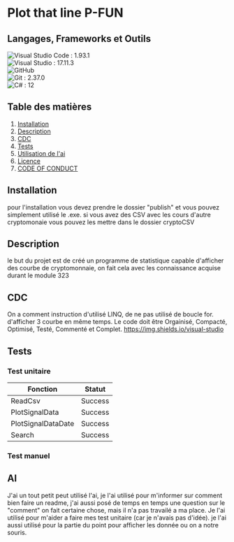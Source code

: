 # Plot that line P-FUN

## Langages, Frameworks et Outils

![Visual Studio Code](https://img.shields.io/badge/Visual%20Studio%20Code-0078d7.svg?style=for-the-badge&logo=visual-studio-code&logoColor=white) : 1.93.1 <br>
![Visual Studio](https://img.shields.io/badge/Visual%20Studio-5C2D91.svg?style=for-the-badge&logo=visual-studio&logoColor=white) : 17.11.3 <br>
![GitHub](https://img.shields.io/badge/github-%23121011.svg?style=for-the-badge&logo=github&logoColor=white) <br>
![Git](https://img.shields.io/badge/git-%23F05033.svg?style=for-the-badge&logo=git&logoColor=white) : 2.37.0 <br>
![C#](https://img.shields.io/badge/c%23-%23239120.svg?style=for-the-badge&logo=csharp&logoColor=white) : 12 <br>
 


## Table des matières

1. [Installation](#installation)
2. [Description](#Description)
3. [CDC](#CDC)
4. [Tests](#Tests)
5. [Utilisation de l'ai](#AI)
6. [Licence](https://github.com/Timcodingeur/Plot_that_line_P_FUN/blob/main/LICENCE.md)
7. [CODE OF CONDUCT](https://github.com/Timcodingeur/Plot_that_line_P_FUN/blob/main/CODE_OF_CONDUCT.md)

## Installation
pour l'installation vous devez prendre le dossier "publish" et vous pouvez simplement utilisé le .exe.
si vous avez des CSV avec les cours d'autre cryptomonaie vous pouvez les mettre dans le dossier cryptoCSV


## Description
le but du projet est de créé un programme de statistique capable d'afficher des courbe de cryptomonnaie, on fait cela avec les connaissance acquise durant le module 323

## CDC
On a comment instruction d'utilisé LINQ, de ne pas utilisé de boucle for. d'afficher 3 courbe en même temps. Le code doit être Orgainisé, Compacté, Optimisé, Testé, Commenté et Complet.
https://img.shields.io/visual-studio


## Tests

### Test unitaire

| Fonction           | Statut  | 
|--------------------|---------|
| ReadCsv            | Success |
| PlotSignalData     | Success |
| PlotSignalDataDate | Success |
| Search             | Success |


### Test manuel



## AI

J'ai un tout petit peut utilisé l'ai, je l'ai utilisé pour m'informer sur comment bien faire un readme, j'ai aussi posé de temps en temps une question sur le "comment" on fait certaine chose, mais il n'a pas travailé a ma place. Je l'ai utilisé pour m'aider a faire mes test unitaire (car je n'avais pas d'idée). je l'ai aussi utilisé pour la partie du point pour afficher les donnée  ou on a notre souris.
